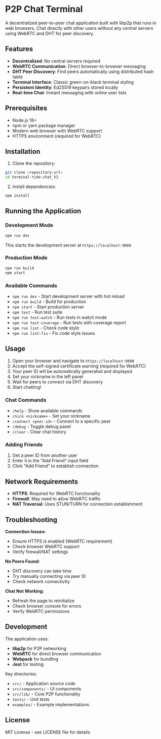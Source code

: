 # P2P Chat Terminal

A decentralized peer-to-peer chat application built with libp2p that runs in web browsers. Chat directly with other users without any central servers using WebRTC and DHT for peer discovery.

## Features

- **Decentralized**: No central servers required
- **WebRTC Communication**: Direct browser-to-browser messaging
- **DHT Peer Discovery**: Find peers automatically using distributed hash table
- **Terminal Interface**: Classic green-on-black terminal styling
- **Persistent Identity**: Ed25519 keypairs stored locally
- **Real-time Chat**: Instant messaging with online user lists

## Prerequisites

- Node.js 18+ 
- npm or yarn package manager
- Modern web browser with WebRTC support
- HTTPS environment (required for WebRTC)

## Installation

1. Clone the repository:
```bash
git clone <repository-url>
cd terminal-tide-chat_V2
```

2. Install dependencies:
```bash
npm install
```

## Running the Application

### Development Mode
```bash
npm run dev
```
This starts the development server at `https://localhost:9000`

### Production Mode
```bash
npm run build
npm start
```

### Available Commands

- `npm run dev` - Start development server with hot reload
- `npm run build` - Build for production
- `npm start` - Start production server
- `npm test` - Run test suite
- `npm run test:watch` - Run tests in watch mode
- `npm run test:coverage` - Run tests with coverage report
- `npm run lint` - Check code style
- `npm run lint:fix` - Fix code style issues

## Usage

1. Open your browser and navigate to `https://localhost:9000`
2. Accept the self-signed certificate warning (required for WebRTC)
3. Your peer ID will be automatically generated and displayed
4. Set your nickname in the left panel
5. Wait for peers to connect via DHT discovery
6. Start chatting!

### Chat Commands

- `/help` - Show available commands
- `/nick <nickname>` - Set your nickname
- `/connect <peer-id>` - Connect to a specific peer
- `/debug` - Toggle debug panel
- `/clear` - Clear chat history

### Adding Friends

1. Get a peer ID from another user
2. Enter it in the "Add Friend" input field
3. Click "Add Friend" to establish connection

## Network Requirements

- **HTTPS**: Required for WebRTC functionality
- **Firewall**: May need to allow WebRTC traffic
- **NAT Traversal**: Uses STUN/TURN for connection establishment

## Troubleshooting

**Connection Issues:**
- Ensure HTTPS is enabled (WebRTC requirement)
- Check browser WebRTC support
- Verify firewall/NAT settings

**No Peers Found:**
- DHT discovery can take time
- Try manually connecting via peer ID
- Check network connectivity

**Chat Not Working:**
- Refresh the page to reinitialize
- Check browser console for errors
- Verify WebRTC permissions

## Development

The application uses:
- **libp2p** for P2P networking
- **WebRTC** for direct browser communication
- **Webpack** for bundling
- **Jest** for testing

Key directories:
- `src/` - Application source code
- `src/components/` - UI components
- `src/lib/` - Core P2P functionality
- `tests/` - Unit tests
- `examples/` - Example implementations

## License

MIT License - see LICENSE file for details 